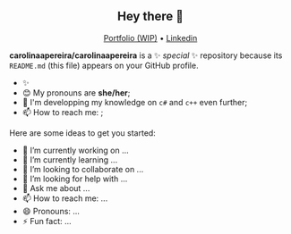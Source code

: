 <div align="center">
  <h2> Hey there 👋 </h2>
  <p align="center">
    <a href="">Portfolio (WIP)</a> •
    <a href="https://www.linkedin.com/in/carolinascpereira/">Linkedin</a>
  </p>
</div>


**carolinaapereira/carolinaapereira** is a ✨ _special_ ✨ repository because its `README.md` (this file) appears on your GitHub profile.
<div>
  <ul> 
    <li>✨</li>
    <li> 😊 My pronouns are <b>she/her</b>;</li>
    <li> 🌱 I'm developping my knowledge on <code>c#</code> and <code>c++</code> even further;</li>
    <li> 📫 How to reach me: ;</li>
  </ul>
</div> 

Here are some ideas to get you started:

- 🔭 I’m currently working on ...
- 🌱 I’m currently learning ...
- 👯 I’m looking to collaborate on ...
- 🤔 I’m looking for help with ...
- 💬 Ask me about ...
- 📫 How to reach me: ...
- 😄 Pronouns: ...
- ⚡ Fun fact: ...
